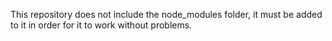 This repository does not include the node_modules folder,
it must be added to it in order for it to work without problems.